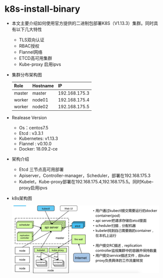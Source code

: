# k8s-install-binary

- 本文主要介绍如何使用官方提供的二进制包部署K8S（V1.13.3）集群。同时具有以下几大特性

  - TLS双向认证
  - RBAC授权
  - Flannel网络
  - ETCD高可用集群
  - Kube-proxy 启用ipvs


* 集群分布架构图

  | Role   | Hostname | IP            |
  | ------ | -------- | ------------- |
  | master | master   | 192.168.175.3 |
  | worker | node01   | 192.168.175.4 |
  | worker | node02   | 192.168.175.5 |

* Realease Version

  * Os：centos7.5
  * Etcd : v3.3.1
  * Kubernetes: v1.13.3
  * Flannel : v0.10.0
  * Docker: 18.09.2-ce

* 架构介绍

  * Etcd 三节点高可用部署
  * Apiserver，Controller-manager，Scheduler，部署在192.168.175.3
  * Kubelet，Kube-proxy部署在192.168.175.4,192.168.175.5。同时Kube-proxy启用ipvs

* k8s架构图

  ![k8s架构 (2)](https://github.com/hikubernetes/k8s-install-binary/blob/master/images/k8s%E6%9E%B6%E6%9E%84%20(2).png)